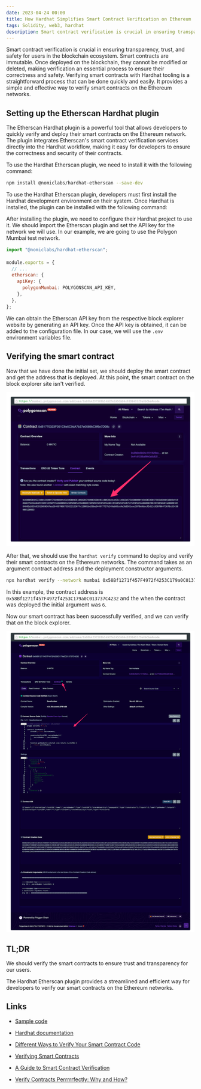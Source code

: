 ```yaml
---
date: 2023-04-24 00:00
title: How Hardhat Simplifies Smart Contract Verification on Ethereum
tags: Solidity, web3, hardhat
description: Smart contract verification is crucial in ensuring transparency, trust, and safety for users in the blockchain ecosystem. Smart contracts are immutable. Once deployed on the blockchain, they cannot be modified or deleted, making verification an essential process to ensure their correctness and safety. Verifying smart contracts with Hardhat tooling is a straightforward process that can be done quickly and easily. It provides a simple and effective way to verify smart contracts on the Ethereum networks.
---
```


Smart contract verification is crucial in ensuring transparency, trust, and safety for users in the blockchain ecosystem. Smart contracts are immutable. Once deployed on the blockchain, they cannot be modified or deleted, making verification an essential process to ensure their correctness and safety. Verifying smart contracts with Hardhat tooling is a straightforward process that can be done quickly and easily. It provides a simple and effective way to verify smart contracts on the Ethereum networks.

## Setting up the Etherscan Hardhat plugin

The Etherscan Hardhat plugin is a powerful tool that allows developers to quickly verify and deploy their smart contracts on the Ethereum network. The plugin integrates Etherscan's smart contract verification services directly into the Hardhat workflow, making it easy for developers to ensure the correctness and security of their contracts.

To use the Hardhat Etherscan plugin, we need to install it with the following command:

```sh
npm install @nomiclabs/hardhat-etherscan --save-dev
```

To use the Hardhat Etherscan plugin, developers must first install the Hardhat development environment on their system. Once Hardhat is installed, the plugin can be installed with the following command:

After installing the plugin, we need to configure their Hardhat project to use it. We should import the Etherscan plugin and set the API key for the network we will use. In our example, we are going to use the Polygon Mumbai test network.

```javascript
import "@nomiclabs/hardhat-etherscan";

module.exports = {
  // ...
  etherscan: {
    apiKey: {
      polygonMumbai: POLYGONSCAN_API_KEY,
    },
  },
};
```

We can obtain the Etherscan API key from the respective block explorer website by generating an API key. Once the API key is obtained, it can be added to the configuration file. In our case, we will use the `.env` environment variables file.

## Verifying the smart contract

Now that we have done the initial set, we should deploy the smart contract and get the address that is deployed. At this point, the smart contract on the block explorer site isn't verified.

![Verified smart contract](/assets/verify-contract/unverified-smart-contract.png)

After that, we should use the `hardhat verify` command to deploy and verify their smart contracts on the Ethereum networks. The command takes as an argument contract address and the deployment constructor arguments.

```sh
npx hardhat verify --network mumbai 0x58Bf1271f457F4972f4253C179a0C013737C4232 6
```

In this example, the contract address is `0x58Bf1271f457F4972f4253C179a0C013737C4232` and the when the contract was deployed the initial argument was `6`.

Now our smart contract has been successfully verified, and we can verify that on the block explorer.

![Verified smart contract](/assets/verify-contract/verified-smart-contract.png)

## TL;DR

We should verify the smart contracts to ensure trust and transparency for our users.

The Hardhat Etherscan plugin provides a streamlined and efficient way for developers to verify our smart contracts on the Ethereum networks.

## Links

- [Sample code](https://gist.github.com/fassko/e8f7c2b8bb263f8337845126a757f6c0)

- [Hardhat documentation](https://hardhat.org/hardhat-runner/docs/guides/verifying)
- [Different Ways to Verify Your Smart Contract Code](https://www.quicknode.com/guides/ethereum-development/smart-contracts/different-ways-to-verify-smart-contract-code/)
- [Verifying Smart Contracts](https://ethereum.org/en/developers/docs/smart-contracts/verifying/)
- [A Guide to Smart Contract Verification](https://blog.tenderly.co/guide-to-smart-contract-verification-methods/)
- [Verify Contracts Perrrrrfectly: Why and How?](https://docs.sourcify.dev/blog/verify-contracts-perfectly/)
